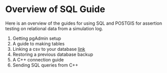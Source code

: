 # Overview of SQL Guide

Here is an overview of the guides for using SQL and POSTGIS for assertion testing on relational data from a simulation log.

1. Getting pgAdmin setup
2. A guide to making tables
3. Linking a csv to your database [link](csv_to_sql.md)
4. Restoring a previous database backup
5. A C++ connection guide
6. Sending SQL queries from C++